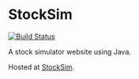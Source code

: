 StockSim
========

[![Build Status](https://travis-ci.org/jonesdy/StockSim.svg?branch=master)](https://travis-ci.org/jonesdy/StockSim)

A stock simulator website using Java.

Hosted at [StockSim](https://www.openstocksim.com).
